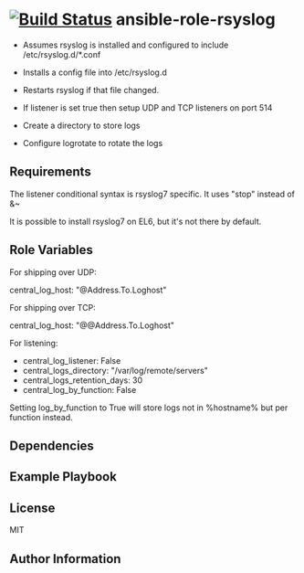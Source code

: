 [![Build Status](https://travis-ci.org/CSC-IT-Center-for-Science/ansible-role-rsyslog.svg)](https://travis-ci.org/CSC-IT-Center-for-Science/ansible-role-rsyslog)
ansible-role-rsyslog
=========

 - Assumes rsyslog is installed and configured to include /etc/rsyslog.d/\*.conf
 - Installs a config file into /etc/rsyslog.d 
 - Restarts rsyslog if that file changed.

 - If listener is set true then setup UDP and TCP listeners on port 514
 - Create a directory to store logs
 - Configure logrotate to rotate the logs

Requirements
------------

The listener conditional syntax is rsyslog7 specific. It uses "stop" instead of &~

It is possible to install rsyslog7 on EL6, but it's not there by default.

Role Variables
--------------

For shipping over UDP:

central_log_host: "@Address.To.Loghost"

For shipping over TCP:

central_log_host: "@@Address.To.Loghost"

For listening:

 - central_log_listener: False
 - central_logs_directory: "/var/log/remote/servers"
 - central_logs_retention_days: 30
 - central_log_by_function: False

Setting log_by_function to True will store logs not in %hostname% but per function instead.

Dependencies
------------

Example Playbook
----------------

License
-------

MIT

Author Information
------------------
